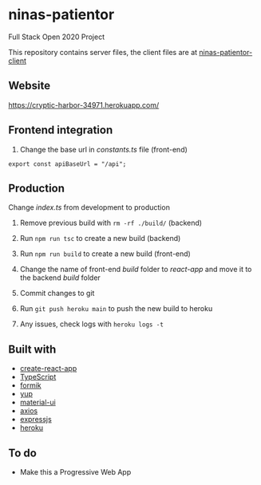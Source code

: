 # ninas-patientor

Full Stack Open 2020 Project

This repository contains server files, the client files are at [ninas-patientor-client](https://github.com/NinaKWelch/ninas-patientor-client)

## Website

https://cryptic-harbor-34971.herokuapp.com/

## Frontend integration

1. Change the base url in _constants.ts_ file (front-end)

```
export const apiBaseUrl = "/api";
```

## Production

Change _index.ts_ from development to production

1. Remove previous build with `rm -rf ./build/` (backend)

2. Run `npm run tsc` to create a new build (backend)

3. Run `npm run build` to create a new build (front-end)

4. Change the name of front-end _build_ folder to _react-app_ and move it to the backend _build_ folder 

5. Commit changes to git

6. Run `git push heroku main` to push the new build to heroku

4. Any issues, check logs with `heroku logs -t`

## Built with

* [create-react-app](https://github.com/facebook/create-react-app)
* [TypeScript](https://github.com/microsoft/TypeScript)
* [formik](https://github.com/jaredpalmer/formik)
* [yup](https://github.com/jquense/yup)
* [material-ui](https://github.com/mui/material-ui)
* [axios](https://github.com/axios/axios)
* [expressjs](https://github.com/expressjs)
* [heroku](https://github.com/heroku)

## To do
* Make this a Progressive Web App



